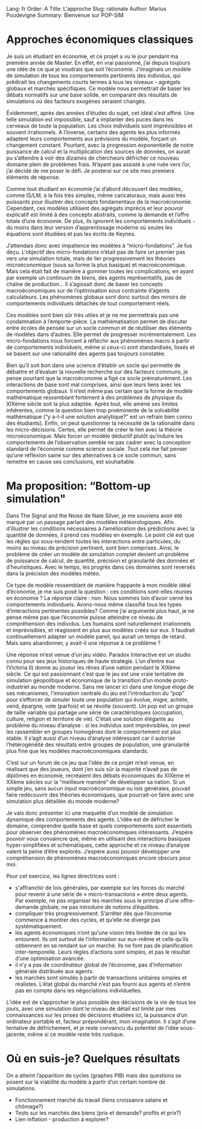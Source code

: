 Lang: fr
Order: A
Title: L'approche
Slug: rationale
Author: Marius Poudevigne
Summary: Bienvenue sur POP-SIM


# Approches économiques classiques

Je suis un étudiant en économie, et ce projet a vu le jour pendant ma première année de Master. En effet, en vrai passionné, j’ai depuis toujours une idée de ce que je voudrais que soit l’économie. J’imaginais un modèle de simulation de tous les comportements pertinents des individus, qui prédirait les changements courts termes à tous les niveaux - agrégats globaux et marchés spécifiques. Ce modèle nous permettrait de baser les débats normatifs sur une base solide, en comparant des résultats de simulations où des facteurs exogènes seraient changés.

Évidemment, après des années d’études du sujet, cet idéal s’est affiné. Une telle simulation est impossible, sauf à implanter des puces dans les cerveaux de toute la population. Les choix individuels sont imprévisibles et souvent irrationnels. A l’inverse, certains des agents les plus informés adaptent leurs comportements aux prévisions du modèle, forçant un changement constant. Pourtant, avec la progression exponentielle de notre puissance de calcul et la multiplication des sources de données, on aurait pu s’attendre à voir des dizaines de chercheurs défricher ce nouveau domaine plein de problèmes frais. N’ayant pas assisté à une ruée vers l’or, j’ai décidé de me poser le défi. Je posterai sur ce site mes premiers éléments de réponse. 

Comme tout étudiant en économie j’ai d’abord découvert des modèles, comme IS/LM, à la fois très simples, même caricaturaux, mais aussi très puissants pour illustrer des concepts fondamentaux de la macroéconomie. Cependant, ces modèles utilisent des agrégats imprécis et leur pouvoir explicatif est limité à des concepts abstraits, comme la demande et l’offre totale d’une économie. De plus, ils ignorent les comportements individuels - du moins dans leur version d’apprentissage moderne où seules les équations sont étudiées et pas les écrits de Keynes.

J’attendais donc avec impatience les modèles à “micro-fondations”. Je fus déçu. L’objectif des micro-fondations n’était pas de faire un premier pas vers une simulation totale, mais de lier progressivement les théories microéconomique (sous sa forme la plus basique) et macroéconomique. Mais cela était fait de manière à gommer toutes les complications, en ayant par exemple un continuum de biens, des agents représentatifs, pas de chaîne de production… Il s’agissait donc de baser les concepts macroéconomiques sur de l’optimisation sous contrainte d’agents calculateurs. Les phénomènes globaux sont donc surtout des miroirs de comportements individuels détachés de tout comportement réels.

Ces modèles sont bien sûr très utiles et je ne me permettrais pas une condamnation à l’emporte-pièce. La mathématisation permet de discuter entre écoles de pensée sur un socle commun et de réutiliser des éléments de modèles dans d’autres. Elle permet de progresser incrémentalement. Les micro-fondations nous forcent à réfléchir aux phénomènes macro à partir de comportements individuels, même si ceux-ci sont standardisés, lissés et se basent sur une rationalité des agents pas toujours constatée.

Bien qu’il soit bon dans une science d’établir un socle qui permette de débattre et d’évaluer la nouvelle recherche sur des facteurs communs, je pense pourtant que la macroéconomie a figé ce socle prématurément. Les interactions de base sont mal comprises, ainsi que leurs liens avec les comportements globaux. Il n’est même pas certain que la forme de modèle mathématique ressemblant fortement à des problèmes de physique du XIXème siècle soit la plus adaptée. Après tout, elle amène ses limites inhérentes, comme la question bien trop proéminente de la solvabilité mathématique (“y a-t-il une solution analytique?” est un refrain bien connu des étudiants). Enfin, on peut questionner la nécessité de la rationalité dans les micro-décisions. Certes, elle permet de créer le lien avec la théorie microéconomique. Mais forcer un modèle déductif plutôt qu’induire les comportements de l’observation semble ne pas cadrer avec la conception standard de l’économie comme science sociale. Tout cela me fait penser qu’une réflexion saine sur des alternatives à ce socle commun, sans remettre en cause ses conclusions, est souhaitable.

# Ma proposition: “Bottom-up simulation"

Dans The Signal and the Noise de Nate Silver, je me souviens avoir été marqué par un passage parlant des modèles météorologiques. Afin d’illustrer les conditions nécessaires à l’amélioration des prédictions avec la quantité de données, il prend ces modèles en exemple. Le point clé est que les règles qui sous-tendent toutes les interactions entre particules, du moins au niveau de précision pertinent, sont bien comprises. Ainsi, le problème de créer un modèle de simulation complet devient un problème de puissance de calcul, de quantité, précision et granularité des données et d’heuristiques. Avec le temps, les progrès dans ces domaines sont reversés dans la précision des modèles météo.

Ce type de modèle ressemblant de manière frappante à mon modèle idéal d’économie, je me suis posé la question : ces conditions sont-elles réunies en économie ?  La réponse claire : non. Nous sommes loin d’avoir cerné les comportements individuels. Avons-nous même classifié tous les types d’interactions pertinentes possibles? Comme j’ai argumenté plus haut, je ne pense même pas que l’économie puisse atteindre ce niveau de compréhension des individus. Les humains sont naturellement irrationnels et imprévisibles, et réagissent en plus aux modèles créés sur eux. Il faudrait continuellement adapter un modèle pareil, qui aurait un temps de retard. Mais sans abandonner, y avait-il une réponse à ce problème ?

Une réponse m’est venue d’un jeu vidéo. Paradox Interactive est un studio connu pour ses jeux historiques de haute stratégie. L’un d’entre eux (Victoria II) donne au joueur les rênes d’une nation pendant le XIXème siècle. Ce qui est passionnant c’est que le jeu est une vraie tentative de simulation géopolitique et économique de la transition d’un monde proto-industriel au monde moderne. Sans me lancer ici dans une longue éloge de ses mécanismes, l’innovation centrale du jeu est l’introduction du “pop” pour s’efforcer de simuler toute une population qui évolue, migre, achète, vend, épargne, vote (parfois) et se révolte (souvent). Un pop est un groupe de taille variable qui partage une série de caractéristiques (occupation, culture, religion et territoire de vie). C’était une solution élégante au problème du niveau d’analyse : si les individus sont imprévisibles, on peut les rassembler en groupes homogènes dont le comportement est plus stable. Il s’agit aussi d’un niveau d’analyse intéressant car il autorise l’hétérogénéité des résultats entre groupes de population, une granularité plus fine que les modèles macroéconomiques standards.

C’est sur un forum de ce jeu que l’idée de ce projet m’est venue, en réalisant que des joueurs, dont j’en suis sûr la majorité n’avait pas de diplômes en économie, recréaient des débats économiques du XIXème et XXème siècles sur la “meilleure manière” de développer sa nation. Si un simple jeu, sans aucun input macroéconomique ou lois générales, pouvait faire redécouvrir des théories économiques, que pourrait-on faire avec une simulation plus détaillée du monde moderne?

Je vais donc présenter ici une maquette d’un modèle de simulation dynamique des comportements des agents. L’idée est de défricher le domaine, comprendre quelle base et quels comportements sont essentiels pour observer des phénomènes macroéconomiques intéressants. J’espère pouvoir vous convaincre que, même en utilisant des interactions basiques hyper-simplifiées et schématiques, cette approche et ce niveau d’analyse valent la peine d’être explorés. J’espère aussi pouvoir développer une compréhension de phénomènes macroéconomiques encore obscurs pour moi. 

Pour cet exercice, les lignes directrices sont :

- s'affranchir de lois générales, par exemple sur les forces du marché pour revenir à une série de « micro-transactions » entre deux agents. Par exemple, ne pas organiser les marchés sous le principe d'une offre-demande globale, ne pas introduire de notions d’équilibre. 
- compliquer très progressivement. S’arrêter dès que l’économie commence à montrer des cycles, et qu’elle ne diverge pas systématiquement.
- les agents économiques n’ont qu’une vision très limitée de ce qui les entourent. Ils ont surtout de l’information sur eux-même et celle qu’ils obtiennent en se rendant sur un marché. Ils ne font pas de planification inter-temporelle. Leurs règles d’actions sont simples, et pas le résultat d’une optimisation avancée.
- il n’y a pas de coordinateur global de l’économie, pas d’information générale distribuée aux agents.
- les marchés sont simulés à partir de transactions unitaires simples et réalistes. L’état global du marché n’est pas fourni aux agents et n’entre pas en compte dans les négociations individuelles.

L’idée est de s’approcher le plus possible des décisions de la vie de tous les jours, avec une simulation dont le niveau de détail est limité par mes connaissances sur les prises de décisions étudiées ici, la puissance d’un ordinateur portable et, facteur prépondérant, mon imagination. Il s’agit d’une tentative de défrichement, et je reste convaincu du potentiel de l’idée sous-jacente, même si ce modèle reste très rustique.

# Où en suis-je? Quelques résultats

On a atteint l’apparition de cycles (graphes PIB) mais des questions se posent sur la viabilité du modèle à partir d’un certain nombre de simulations.

- Fonctionnement marché du travail (liens croissance salaire et chômage?)
- Tests sur les marchés des biens (prix et demande? profits et prix?)
- Lien inflation - production à explorer?


